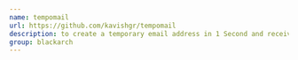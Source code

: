```yaml
---
name: tempomail
url: https://github.com/kavishgr/tempomail
description: to create a temporary email address in 1 Second and receive emails. URL : https://github.com/kavishgr/tempomail Groups : blackarch blackarch-misc
group: blackarch
---
```

